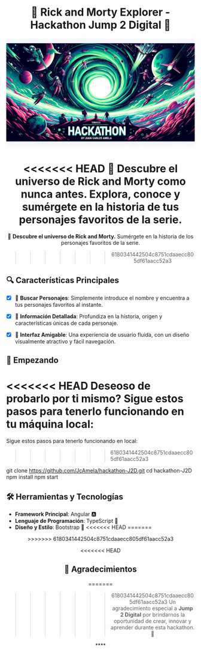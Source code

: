 <div align="center">

# 🌌 Rick and Morty Explorer - Hackathon Jump 2 Digital 🚀

![Banner](./src/assets/banner%20github%20hackathon.png)

<<<<<<< HEAD
🌠 **Descubre el universo de Rick and Morty como nunca antes.** Explora, conoce y sumérgete en la historia de tus personajes favoritos de la serie.
=======
🌠 **Descubre el universo de Rick and Morty.** Sumérgete en la historia de los personajes favoritos de la serie.
>>>>>>> 6180341442504c8751cdaaecc805df61aacc52a3

</div>

## 🔍 Características Principales

- [x] 📜 **Buscar Personajes**: Simplemente introduce el nombre y encuentra a tus personajes favoritos al instante.
- [x] 📘 **Información Detallada**: Profundiza en la historia, origen y características únicas de cada personaje.
- [x] 🎨 **Interfaz Amigable**: Una experiencia de usuario fluida, con un diseño visualmente atractivo y fácil navegación.


## 🚀 Empezando

<<<<<<< HEAD
Deseoso de probarlo por ti mismo? Sigue estos pasos para tenerlo funcionando en tu máquina local:
=======
Sigue estos pasos para tenerlo funcionando en local:
>>>>>>> 6180341442504c8751cdaaecc805df61aacc52a3

git clone https://github.com/JcAmela/hackathon-J2D.git
cd hackathon-J2D
npm install
npm start

## 🛠 Herramientas y Tecnologías

- **Framework Principal**: Angular 🅰️
- **Lenguaje de Programación**: TypeScript 📘
- **Diseño y Estilo**: Bootstrap 🎨
<<<<<<< HEAD
=======

<div align="center">
>>>>>>> 6180341442504c8751cdaaecc805df61aacc52a3

<div align="center">

<<<<<<< HEAD
## 🌟 Agradecimientos

=======
>>>>>>> 6180341442504c8751cdaaecc805df61aacc52a3
Un agradecimiento especial a **Jump 2 Digital** por brindarnos la oportunidad de crear, innovar y aprender durante esta hackathon. 🚀

</div>
****
